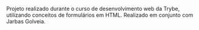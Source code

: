 
<!-- (Trybewarts)-->

Projeto realizado durante o curso de desenvolvimento web da Trybe, utilizando conceitos de formulários em HTML. Realizado em conjunto com Jarbas Golveia.
